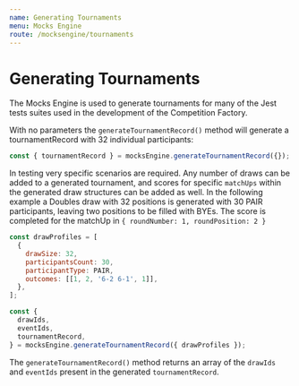 ```yaml
---
name: Generating Tournaments
menu: Mocks Engine
route: /mocksengine/tournaments
---
```


# Generating Tournaments

The Mocks Engine is used to generate tournaments for many of the Jest tests suites used in the development of the Competition Factory.

With no parameters the `generateTournamentRecord()` method will generate a tournamentRecord with 32 individual participants:

```js
const { tournamentRecord } = mocksEngine.generateTournamentRecord({});
```

In testing very specific scenarios are required. Any number of draws can be added to a generated tournament, and scores for specific `matchUps` within the generated draw structures can be added as well. In the following example a Doubles draw with 32 positions is generated with 30 PAIR participants, leaving two positions to be filled with BYEs. The score is completed for the matchUp in `{ roundNumber: 1, roundPosition: 2 }`

```js
const drawProfiles = [
  {
    drawSize: 32,
    participantsCount: 30,
    participantType: PAIR,
    outcomes: [[1, 2, '6-2 6-1', 1]],
  },
];

const {
  drawIds,
  eventIds,
  tournamentRecord,
} = mocksEngine.generateTournamentRecord({ drawProfiles });
```

The `generateTournamentRecord()` method returns an array of the `drawIds` and `eventIds` present in the generated `tournamentRecord`.
